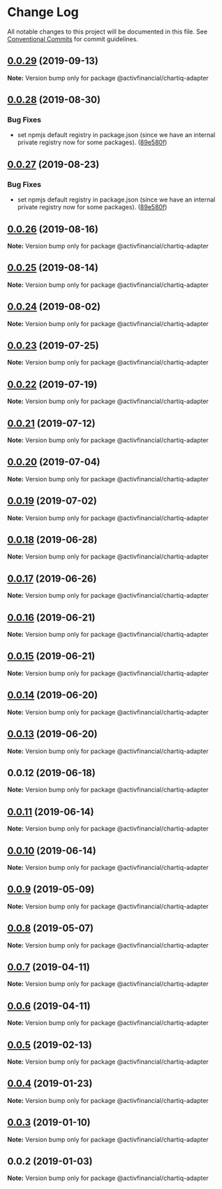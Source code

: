 # Change Log

All notable changes to this project will be documented in this file.
See [Conventional Commits](https://conventionalcommits.org) for commit guidelines.

## [0.0.29](https://github.com/activfinancial/cg-api-examples/compare/@activfinancial/chartiq-adapter@0.0.28...@activfinancial/chartiq-adapter@0.0.29) (2019-09-13)

**Note:** Version bump only for package @activfinancial/chartiq-adapter





## [0.0.28](https://github.com/activfinancial/cg-api-examples/compare/@activfinancial/chartiq-adapter@0.0.26...@activfinancial/chartiq-adapter@0.0.28) (2019-08-30)


### Bug Fixes

* set npmjs default registry in package.json (since we have an internal private registry now for some packages). ([89e580f](https://github.com/activfinancial/cg-api-examples/commit/89e580f))





## [0.0.27](https://github.com/activfinancial/cg-api-examples/compare/@activfinancial/chartiq-adapter@0.0.26...@activfinancial/chartiq-adapter@0.0.27) (2019-08-23)


### Bug Fixes

* set npmjs default registry in package.json (since we have an internal private registry now for some packages). ([89e580f](https://github.com/activfinancial/cg-api-examples/commit/89e580f))





## [0.0.26](https://github.com/activfinancial/cg-api-examples/compare/@activfinancial/chartiq-adapter@0.0.25...@activfinancial/chartiq-adapter@0.0.26) (2019-08-16)

**Note:** Version bump only for package @activfinancial/chartiq-adapter





## [0.0.25](https://github.com/activfinancial/cg-api-examples/compare/@activfinancial/chartiq-adapter@0.0.24...@activfinancial/chartiq-adapter@0.0.25) (2019-08-14)

**Note:** Version bump only for package @activfinancial/chartiq-adapter





## [0.0.24](https://github.com/activfinancial/cg-api-examples/compare/@activfinancial/chartiq-adapter@0.0.23...@activfinancial/chartiq-adapter@0.0.24) (2019-08-02)

**Note:** Version bump only for package @activfinancial/chartiq-adapter





## [0.0.23](https://github.com/activfinancial/cg-api-examples/compare/@activfinancial/chartiq-adapter@0.0.22...@activfinancial/chartiq-adapter@0.0.23) (2019-07-25)

**Note:** Version bump only for package @activfinancial/chartiq-adapter





## [0.0.22](https://github.com/activfinancial/cg-api-examples/compare/@activfinancial/chartiq-adapter@0.0.21...@activfinancial/chartiq-adapter@0.0.22) (2019-07-19)

**Note:** Version bump only for package @activfinancial/chartiq-adapter





## [0.0.21](https://github.com/activfinancial/cg-api-examples/compare/@activfinancial/chartiq-adapter@0.0.20...@activfinancial/chartiq-adapter@0.0.21) (2019-07-12)

**Note:** Version bump only for package @activfinancial/chartiq-adapter





## [0.0.20](https://github.com/activfinancial/cg-api-examples/compare/@activfinancial/chartiq-adapter@0.0.19...@activfinancial/chartiq-adapter@0.0.20) (2019-07-04)

**Note:** Version bump only for package @activfinancial/chartiq-adapter





## [0.0.19](https://github.com/activfinancial/cg-api-examples/compare/@activfinancial/chartiq-adapter@0.0.18...@activfinancial/chartiq-adapter@0.0.19) (2019-07-02)

**Note:** Version bump only for package @activfinancial/chartiq-adapter





## [0.0.18](https://github.com/activfinancial/cg-api-examples/compare/@activfinancial/chartiq-adapter@0.0.17...@activfinancial/chartiq-adapter@0.0.18) (2019-06-28)

**Note:** Version bump only for package @activfinancial/chartiq-adapter





## [0.0.17](https://github.com/activfinancial/cg-api-examples/compare/@activfinancial/chartiq-adapter@0.0.16...@activfinancial/chartiq-adapter@0.0.17) (2019-06-26)

**Note:** Version bump only for package @activfinancial/chartiq-adapter





## [0.0.16](https://github.com/activfinancial/cg-api-examples/compare/@activfinancial/chartiq-adapter@0.0.15...@activfinancial/chartiq-adapter@0.0.16) (2019-06-21)

**Note:** Version bump only for package @activfinancial/chartiq-adapter





## [0.0.15](https://github.com/activfinancial/cg-api-examples/compare/@activfinancial/chartiq-adapter@0.0.14...@activfinancial/chartiq-adapter@0.0.15) (2019-06-21)

**Note:** Version bump only for package @activfinancial/chartiq-adapter





## [0.0.14](https://github.com/activfinancial/cg-api/compare/@activfinancial/chartiq-adapter@0.0.13...@activfinancial/chartiq-adapter@0.0.14) (2019-06-20)

**Note:** Version bump only for package @activfinancial/chartiq-adapter





## [0.0.13](https://github.com/activfinancial/cg-api/compare/@activfinancial/chartiq-adapter@0.0.12...@activfinancial/chartiq-adapter@0.0.13) (2019-06-20)

**Note:** Version bump only for package @activfinancial/chartiq-adapter





## 0.0.12 (2019-06-18)

**Note:** Version bump only for package @activfinancial/chartiq-adapter





## [0.0.11](https://github.com/activfinancial/cg-api/compare/@activfinancial/chartiq-adapter@0.0.10...@activfinancial/chartiq-adapter@0.0.11) (2019-06-14)

**Note:** Version bump only for package @activfinancial/chartiq-adapter





## [0.0.10](https://github.com/activfinancial/cg-api/compare/@activfinancial/chartiq-adapter@0.0.9...@activfinancial/chartiq-adapter@0.0.10) (2019-06-14)

**Note:** Version bump only for package @activfinancial/chartiq-adapter





## [0.0.9](https://github.com/activfinancial/cg-api/compare/@activfinancial/chartiq-adapter@0.0.8...@activfinancial/chartiq-adapter@0.0.9) (2019-05-09)

**Note:** Version bump only for package @activfinancial/chartiq-adapter





## [0.0.8](https://github.com/activfinancial/cg-api/compare/@activfinancial/chartiq-adapter@0.0.7...@activfinancial/chartiq-adapter@0.0.8) (2019-05-07)

**Note:** Version bump only for package @activfinancial/chartiq-adapter





## [0.0.7](https://github.com/activfinancial/cg-api/compare/@activfinancial/chartiq-adapter@0.0.5...@activfinancial/chartiq-adapter@0.0.7) (2019-04-11)

**Note:** Version bump only for package @activfinancial/chartiq-adapter





## [0.0.6](https://github.com/activfinancial/cg-api/compare/@activfinancial/chartiq-adapter@0.0.5...@activfinancial/chartiq-adapter@0.0.6) (2019-04-11)

**Note:** Version bump only for package @activfinancial/chartiq-adapter





## [0.0.5](https://github.com/activfinancial/cg-api/compare/@activfinancial/chartiq-adapter@0.0.4...@activfinancial/chartiq-adapter@0.0.5) (2019-02-13)

**Note:** Version bump only for package @activfinancial/chartiq-adapter





## [0.0.4](https://github.com/activfinancial/cg-api/compare/@activfinancial/chartiq-adapter@0.0.3...@activfinancial/chartiq-adapter@0.0.4) (2019-01-23)

**Note:** Version bump only for package @activfinancial/chartiq-adapter





## [0.0.3](https://github.com/activfinancial/cg-api/compare/@activfinancial/chartiq-adapter@0.0.2...@activfinancial/chartiq-adapter@0.0.3) (2019-01-10)

**Note:** Version bump only for package @activfinancial/chartiq-adapter





## 0.0.2 (2019-01-03)

**Note:** Version bump only for package @activfinancial/chartiq-adapter
